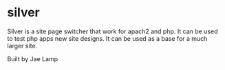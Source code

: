 # silver

Silver is a site page switcher that work for apach2 and php. It can be used to test php apps new site designs. It can be used as a base for a much larger site.

Built by Jae Lamp
